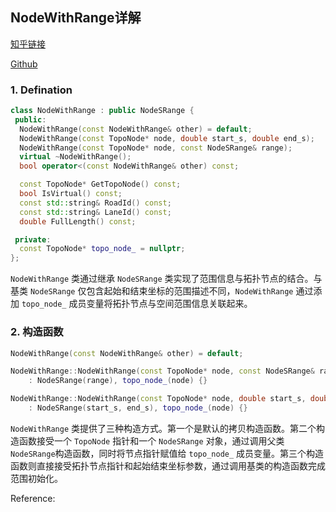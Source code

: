 <!--
 * @Author: LOTEAT
 * @Date: 2025-08-13 09:26:21
-->

## NodeWithRange详解

[知乎链接]()

[Github](https://github.com/LOTEAT/Apollo-Notes/blob/master/routing/NodeWithRange/node_with_range.md)

### 1. Defination

```cpp
class NodeWithRange : public NodeSRange {
 public:
  NodeWithRange(const NodeWithRange& other) = default;
  NodeWithRange(const TopoNode* node, double start_s, double end_s);
  NodeWithRange(const TopoNode* node, const NodeSRange& range);
  virtual ~NodeWithRange();
  bool operator<(const NodeWithRange& other) const;

  const TopoNode* GetTopoNode() const;
  bool IsVirtual() const;
  const std::string& RoadId() const;
  const std::string& LaneId() const;
  double FullLength() const;

 private:
  const TopoNode* topo_node_ = nullptr;
};
```

`NodeWithRange` 类通过继承 `NodeSRange` 类实现了范围信息与拓扑节点的结合。与基类 `NodeSRange` 仅包含起始和结束坐标的范围描述不同，`NodeWithRange` 通过添加 `topo_node_` 成员变量将拓扑节点与空间范围信息关联起来。

### 2. 构造函数

```cpp
NodeWithRange(const NodeWithRange& other) = default;

NodeWithRange::NodeWithRange(const TopoNode* node, const NodeSRange& range)
    : NodeSRange(range), topo_node_(node) {}

NodeWithRange::NodeWithRange(const TopoNode* node, double start_s, double end_s)
    : NodeSRange(start_s, end_s), topo_node_(node) {}
```

`NodeWithRange` 类提供了三种构造方式。第一个是默认的拷贝构造函数。第二个构造函数接受一个 `TopoNode` 指针和一个 `NodeSRange` 对象，通过调用父类 `NodeSRange`构造函数，同时将节点指针赋值给 `topo_node_` 成员变量。第三个构造函数则直接接受拓扑节点指针和起始结束坐标参数，通过调用基类的构造函数完成范围初始化。



Reference:

